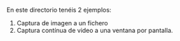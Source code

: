 En este directorio tenéis 2 ejemplos:
1. Captura de imagen a un fichero
2. Captura contínua de video a una ventana por pantalla.
